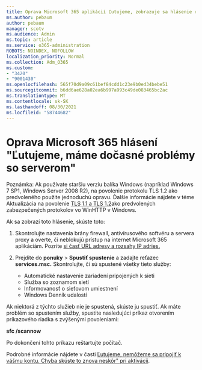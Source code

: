 ```yaml
---
title: Oprava Microsoft 365 aplikácií Ľutujeme, zobrazuje sa hlásenie o problémoch s dočasným serverom
ms.author: pebaum
author: pebaum
manager: scotv
ms.audience: Admin
ms.topic: article
ms.service: o365-administration
ROBOTS: NOINDEX, NOFOLLOW
localization_priority: Normal
ms.collection: Adm_O365
ms.custom:
- "3420"
- "9001430"
ms.openlocfilehash: 565f70d9a09c61bef84cdd1c23e9b0ed34bebe51
ms.sourcegitcommit: b6dd6ae628a02ea6b997a993c49de083465bc2ac
ms.translationtype: MT
ms.contentlocale: sk-SK
ms.lasthandoff: 08/30/2021
ms.locfileid: "58744682"
---
```

# <a name="fixing-the-microsoft-365-apps-sorry-we-are-having-temporary-server-issues-message"></a>Oprava Microsoft 365 hlásení "Ľutujeme, máme dočasné problémy so serverom"

Poznámka: Ak používate staršiu verziu balíka Windows (napríklad Windows 7 SP1, Windows Server 2008 R2), na [](https://download.microsoft.com/download/0/6/5/0658B1A7-6D2E-474F-BC2C-D69E5B9E9A68/MicrosoftEasyFix51044.msi) povolenie protokolu TLS 1.2 ako predvoleného použite jednoduchú opravu. Ďalšie informácie nájdete v téme Aktualizácia na povolenie [TLS 1.1 a TLS 1.2](https://support.microsoft.com/topic/update-to-enable-tls-1-1-and-tls-1-2-as-default-secure-protocols-in-winhttp-in-windows-c4bd73d2-31d7-761e-0178-11268bb10392)ako predvolených zabezpečených protokolov vo WinHTTP v Windows.

Ak sa zobrazí toto hlásenie, skúste toto:

1. Skontrolujte nastavenia brány firewall, antivírusového softvéru a servera proxy a overte, či neblokujú prístup na internet Microsoft 365 aplikáciám. Pozrite [si časť URL adresy a rozsahy IP adries.](https://docs.microsoft.com/office365/enterprise/urls-and-ip-address-ranges)

2. Prejdite do **ponuky**  >  **Spustiť spustenie** a zadajte reťazec **services.msc.** Skontrolujte, či sú spustené všetky tieto služby:
    - Automatické nastavenie zariadení pripojených k sieti
    - Služba so zoznamom sietí
    - Informovanosť o sieťovom umiestnení
    - Windows Denník udalostí

Ak niektorá z týchto služieb nie je spustená, skúste ju spustiť. Ak máte problém so spustením služby, spustite nasledujúci príkaz otvorením príkazového riadka s zvýšenými povoleniami:

**sfc /scannow**

Po dokončení tohto príkazu reštartujte počítač.

Podrobné informácie nájdete v časti [Ľutujeme, nemôžeme sa pripojiť k vášmu kontu. Chyba skúste to znova neskôr" pri aktivácii](https://docs.microsoft.com/office/troubleshoot/activation-installation/issue-when-activate-office-from-office-365).